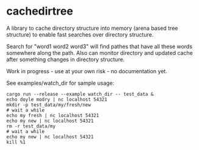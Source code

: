 # cachedirtree

A library to cache directory structure into memory (arena based tree structure) to enable
fast searches over directory structure.

Search for "word1 word2 word3" will find pathes that have all these words somewhere along the path.
Also can monitor directory and updated cache after something changes in directory structure.

Work in progress - use at your own risk - no documentation yet.

See examples/watch_dir for sample usage:

```shell
cargo run --release --example watch_dir -- test_data &
echo doyle modry | nc localhost 54321
mkdir -p test_data/my/fresh/new
# wait a while
echo my fresh | nc localhost 54321
echo my new | nc localhost 54321
rm -r test_data/my
# wait a while
echo my new | nc localhost 54321
kill %1
```